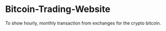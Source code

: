 # Bitcoin-Trading-Website
To show hourly, monthly transaction from exchanges for the crypto bitcoin.
